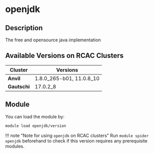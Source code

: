 # openjdk

## Description
The free and opensource java implementation

## Available Versions on RCAC Clusters
|Cluster|Versions|
|---|---|
|**Anvil**|1.8.0_265-b01, 11.0.8_10|
|**Gautschi**|17.0.2_8|

## Module
You can load the module by:

```bash
module load openjdk/version
```

!!! note "Note for using `openjdk` on RCAC clusters"
    Run `module spider openjdk` beforehand to check if this version requires any prerequisite modules.
